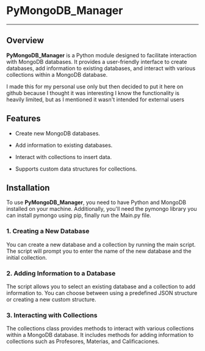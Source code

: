 PyMongoDB\_Manager
==================
****
Overview
--------

**PyMongoDB\_Manager** is a Python module designed to facilitate interaction with MongoDB databases. It provides a user-friendly interface to create databases, add information to existing databases, and interact with various collections within a MongoDB database. 

I made this for my personal use only but then decided to put it here on github because I thought it was interesting I know the functionality is heavily limited, but as I mentioned it wasn't intended for external users

Features
--------

*   Create new MongoDB databases.
    
*   Add information to existing databases.
    
*   Interact with collections to insert data.
    
*   Supports custom data structures for collections.
    

Installation
------------

To use **PyMongoDB\_Manager**, you need to have Python and MongoDB installed on your machine. Additionally, you'll need the pymongo library you can install pymongo using pip, finally run the Main.py file.

### 1\. Creating a New Database

You can create a new database and a collection by running the main script. The script will prompt you to enter the name of the new database and the initial collection.

### 2\. Adding Information to a Database

The script allows you to select an existing database and a collection to add information to. You can choose between using a predefined JSON structure or creating a new custom structure.

### 3\. Interacting with Collections

The collections class provides methods to interact with various collections within a MongoDB database. It includes methods for adding information to collections such as Profesores, Materias, and Calificaciones.
